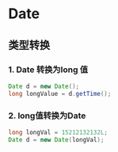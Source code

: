 # Date
## 类型转换
### 1. Date 转换为long 值
```java
Date d = new Date();
long longValue = d.getTime();
```
### 2. long值转换为Date
```java
long longVal = 15212132132L;
Date d = new Date(longVal);
```
